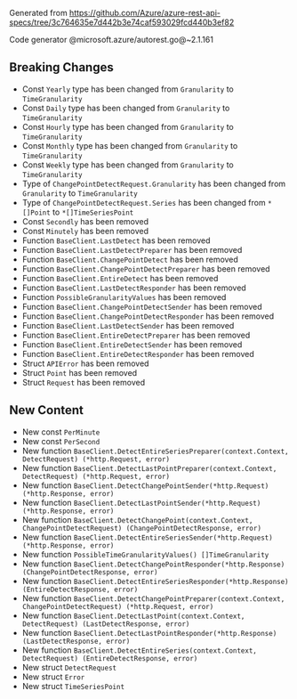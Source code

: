 Generated from https://github.com/Azure/azure-rest-api-specs/tree/3c764635e7d442b3e74caf593029fcd440b3ef82

Code generator @microsoft.azure/autorest.go@~2.1.161

## Breaking Changes

- Const `Yearly` type has been changed from `Granularity` to `TimeGranularity`
- Const `Daily` type has been changed from `Granularity` to `TimeGranularity`
- Const `Hourly` type has been changed from `Granularity` to `TimeGranularity`
- Const `Monthly` type has been changed from `Granularity` to `TimeGranularity`
- Const `Weekly` type has been changed from `Granularity` to `TimeGranularity`
- Type of `ChangePointDetectRequest.Granularity` has been changed from `Granularity` to `TimeGranularity`
- Type of `ChangePointDetectRequest.Series` has been changed from `*[]Point` to `*[]TimeSeriesPoint`
- Const `Secondly` has been removed
- Const `Minutely` has been removed
- Function `BaseClient.LastDetect` has been removed
- Function `BaseClient.LastDetectPreparer` has been removed
- Function `BaseClient.ChangePointDetect` has been removed
- Function `BaseClient.ChangePointDetectPreparer` has been removed
- Function `BaseClient.EntireDetect` has been removed
- Function `BaseClient.LastDetectResponder` has been removed
- Function `PossibleGranularityValues` has been removed
- Function `BaseClient.ChangePointDetectSender` has been removed
- Function `BaseClient.ChangePointDetectResponder` has been removed
- Function `BaseClient.LastDetectSender` has been removed
- Function `BaseClient.EntireDetectPreparer` has been removed
- Function `BaseClient.EntireDetectSender` has been removed
- Function `BaseClient.EntireDetectResponder` has been removed
- Struct `APIError` has been removed
- Struct `Point` has been removed
- Struct `Request` has been removed

## New Content

- New const `PerMinute`
- New const `PerSecond`
- New function `BaseClient.DetectEntireSeriesPreparer(context.Context, DetectRequest) (*http.Request, error)`
- New function `BaseClient.DetectLastPointPreparer(context.Context, DetectRequest) (*http.Request, error)`
- New function `BaseClient.DetectChangePointSender(*http.Request) (*http.Response, error)`
- New function `BaseClient.DetectLastPointSender(*http.Request) (*http.Response, error)`
- New function `BaseClient.DetectChangePoint(context.Context, ChangePointDetectRequest) (ChangePointDetectResponse, error)`
- New function `BaseClient.DetectEntireSeriesSender(*http.Request) (*http.Response, error)`
- New function `PossibleTimeGranularityValues() []TimeGranularity`
- New function `BaseClient.DetectChangePointResponder(*http.Response) (ChangePointDetectResponse, error)`
- New function `BaseClient.DetectEntireSeriesResponder(*http.Response) (EntireDetectResponse, error)`
- New function `BaseClient.DetectChangePointPreparer(context.Context, ChangePointDetectRequest) (*http.Request, error)`
- New function `BaseClient.DetectLastPoint(context.Context, DetectRequest) (LastDetectResponse, error)`
- New function `BaseClient.DetectLastPointResponder(*http.Response) (LastDetectResponse, error)`
- New function `BaseClient.DetectEntireSeries(context.Context, DetectRequest) (EntireDetectResponse, error)`
- New struct `DetectRequest`
- New struct `Error`
- New struct `TimeSeriesPoint`
